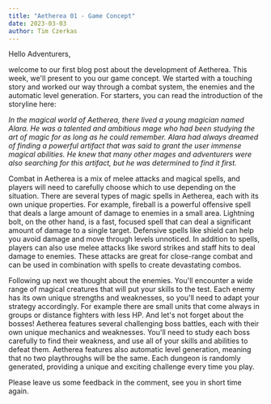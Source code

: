 ```yaml
---
title: "Aetherea 01 - Game Concept"
date: 2023-03-03
author: Tim Czerkas
---
```


Hello Adventurers,

welcome to our first blog post about the development of Aetherea. This week, we'll present to you our game concept.
We started with a touching story and worked our way through a combat system, the enemies and the automatic level generation. For starters, you can read the introduction of the storyline here:

*In the magical world of Aetherea, there lived a young magician named Alara. He was a talented and ambitious mage who had been studying the art of magic for as long as he could remember. Alara had always dreamed of finding a powerful artifact that was said to grant the user immense magical abilities. He knew that many other mages and adventurers were also searching for this artifact, but he was determined to find it first.*

Combat in Aetherea is a mix of melee attacks and magical spells, and players will need to carefully choose which to use depending on the situation.
There are several types of magic spells in Aetherea, each with its own unique properties. For example, fireball is a powerful offensive spell that deals a large amount of damage to enemies in a small area. Lightning bolt, on the other hand, is a fast, focused spell that can deal a significant amount of damage to a single target. Defensive spells like shield can help you avoid damage and move through levels unnoticed.
In addition to spells, players can also use melee attacks like sword strikes and staff hits to deal damage to enemies. These attacks are great for close-range combat and can be used in combination with spells to create devastating combos.

Following up next we thought about the enemies. You'll encounter a wide range of magical creatures that will put your skills to the test. Each enemy has its own unique strengths and weaknesses, so you'll need to adapt your strategy accordingly. For example there are small units that come always in groups or distance fighters with less HP. And let's not forget about the bosses! Aetherea features several challenging boss battles, each with their own unique mechanics and weaknesses. You'll need to study each boss carefully to find their weakness, and use all of your skills and abilities to defeat them.
Aetherea features also automatic level generation, meaning that no two playthroughs will be the same. Each dungeon is randomly generated, providing a unique and exciting challenge every time you play.

Please leave us some feedback in the comment, see you in short time again.
